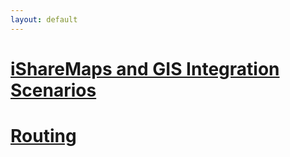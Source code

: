 ```yaml
---
layout: default
---
```


# [iShareMaps and GIS Integration Scenarios](developer.md)

# [Routing](routing.md)

